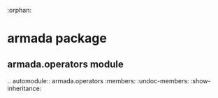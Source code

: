 :orphan:

armada package
======================

armada.operators module
----------------------------

.. automodule:: armada.operators
   :members:
   :undoc-members:
   :show-inheritance:
